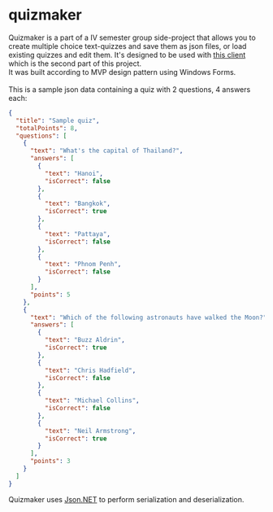 # quizmaker
Quizmaker is a part of a IV semester group side-project that allows you to create multiple choice text-quizzes and save them as json files, or load existing quizzes and edit them. It's designed to be used with [this client](https://github.com/the2ndpartisnotcreatedyet.com) which is the second part of this project.\
It was built according to MVP design pattern using Windows Forms.\
<br>
This is a sample json data containing a quiz with 2 questions, 4 answers each:
```json
{
  "title": "Sample quiz",
  "totalPoints": 8,
  "questions": [
    {
      "text": "What's the capital of Thailand?",
      "answers": [
        {
          "text": "Hanoi",
          "isCorrect": false
        },
        {
          "text": "Bangkok",
          "isCorrect": true
        },
        {
          "text": "Pattaya",
          "isCorrect": false
        },
        {
          "text": "Phnom Penh",
          "isCorrect": false
        }
      ],
      "points": 5
    },
    {
      "text": "Which of the following astronauts have walked the Moon?",
      "answers": [
        {
          "text": "Buzz Aldrin",
          "isCorrect": true
        },
        {
          "text": "Chris Hadfield",
          "isCorrect": false
        },
        {
          "text": "Michael Collins",
          "isCorrect": false
        },
        {
          "text": "Neil Armstrong",
          "isCorrect": true
        }
      ],
      "points": 3
    }
  ]
}
```

Quizmaker uses [Json.NET](https://www.newtonsoft.com/json) to perform serialization and deserialization.
